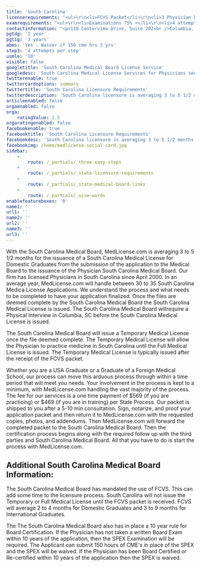 ```yaml
---
title: 'South Carolina'
licenserequirements: "<ul>\r\n<li>FCVS Packet</li>\r\n<li>3 Physician References</li>\r\n<li>All State Medical Licenses (past/present)</li>\r\n<li>Criminal Background Check</li>\r\n<li>AMA / AOA profile</li>\r\n</ul>"
examrequirements: "<ul>\r\n<li>Examinations 75% +</li>\r\n<li>4 attempt limit - Step 3 of the USMLE</li>\r\n<li>10 year limit - USMLE</li>\r\n<li>1 year PGY for USA Grads</li>\r\n<li>3 year PGY for International Grads</li>\r\n<li>Yes 10 year rule (SPEX, 150 hrs cme or ABMS)</li>\r\n<li>State Exam Accepted if Pre-1975</li>\r\n</ul>"
contactinformation: "<p>110 Centerview Drive, Suite 202<br />Columbia, SC 29210<br />Phone: (803) 896-4500<br />Fax: (803) 896-4515</p>\r\n<p><a href=\"http://www.llr.state.sc.us/pol/medical/\">www.llr.state.sc.us/pol/medical</a></p>"
pgtdg: '1 year'
pgtig: '3 years'
abms: 'Yes - Waiver if 150 cme hrs 3 yrs'
step3: '4 attempts per step'
usmle: '10'
visible: false
googletitle: 'South Carolina Medical Board License Service'
googledesc: 'South Carolina Medical License Services for Physicians seeking to expedite the Board License process when applying to the South Carolina Medical Board'
twitterenable: true
twittercardoptions: summary
twittertitle: 'South Carolina Licensure Requirements'
twitterdescription: 'South Carolina licensure is averaging 3 to 5 1/2 months for Domestic Graduates from the submission of the application to the Medical Board to issuance by the Physician South Carolina Medical Board. The South Carolina Medical Board has mandated use of FCVS, which can add time to the process.'
articleenabled: false
orgaenabled: false
orga:
    ratingValue: 2.5
orgaratingenabled: false
facebookenable: true
facebooktitle: 'South Carolina Licensure Requirements'
facebookdesc: 'South Carolina licensure is averaging 3 to 5 1/2 months for Domestic Graduates from the submission of the application to the Medical Board to issuance by the Physician South Carolina Medical Board. The South Carolina Medical Board has mandated use of FCVS, which can add time to the process.'
facebookimg: /home/medlicense-social-card.jpg
sidebar:
    -
        route: /_partials/_three-easy-steps
    -
        route: /_partials/_state-licensure-requirements
    -
        route: /_partials/_state-medical-board-links
    -
        route: /_partials/_wise-words
enablefeatureboxes: '0'
name1: ''
url1: ''
name2: ''
url2: ''
name3: ''
url3: ''
---
```


<p>With the South Carolina Medical Board, MedLicense.com is averaging 3 to 5 1/2 months for the issuance of a South Carolina Medical License for Domestic Graduates from the submission of the application to the Medical Board to the issuance of the Physician South Carolina Medical Board. Our firm has licensed Physicians in South Carolina since April 2000. In an average year, MedLicense.com will handle between 30 to 35 South Carolina Medica License Applications. We understand the process and what needs to be completed to have your application finalized. Once the files are deemed complete by the South Carolina Medical Board the South Carolina Medical License is issued. The South Carolina Medical Board willrequire a Physical Interview in Columbia, SC before the South Carolina Medical License is issued.</p>
<p>The South Carolina Medical Board will issue a Temporary Medical License once the file deemed complete. The Temporary Medical License will allow the Physician to practice medicine in South Carolina until the Full Medical License is issued. The Temporary Medical License is typically issued after the receipt of the FCVS packet.</p>
<p>Whether you are a USA Graduate or a Graduate of a Foreign Medical School, our process can move this arduous process through within a time period that will meet you needs. Your involvement in the process is kept to a minimum, with MedLicense.com handling the vast majority of the process. The fee for our services is a one time payment of $569 (if you are practicing) or $469 (if you are in training) per State Process. Our packet is shipped to you after a 5-10 min consultation. Sign, notarize, and proof your application packet and then return it to MedLicense.com with the requested copies, photos, and addendums. Then MedLicense.com will forward the completed packet to the South Carolina Medical Board. Then the certification process begins along with the required follow up with the third parties and South Carolina Medical Board. All that you have to do is start the process with MedLicense.com.</p>
<h2 id="mcetoc_1ce9kjp2n0">Additional South Carolina Medical Board Information:</h2>
<p>The South Carolina Medical Board has mandated the use of FCVS. This can add some time to the licensure process. South Carolina will not issue the Temporary or Full Medical License until the FCVS packet is received. FCVS will average 2 to 4 months for Domestic Graduates and 3 to 9 months for International Graduates.</p>
<p>The The South Carolina Medical Board also has in place a 10 year rule for Board Certification. If the Physician has not taken a written Board Exam within 10 years of the application, then the SPEX Examination will be required. The Applicant can submit 150 hours of CME's in place of the SPEX and the SPEX will be waived. If the Physician has been Board Certified or Re-certified within 10 years of the application then the SPEX is waived.</p>